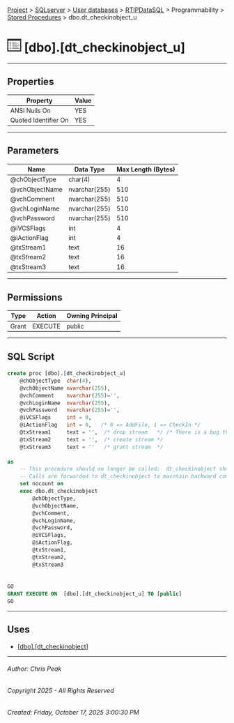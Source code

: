 #### 

[Project](../../../../../index.md) > [SQLserver](../../../../index.md) > [User databases](../../../index.md) > [RTIPDataSQL](../../index.md) > Programmability > [Stored Procedures](Stored_Procedures.md) > dbo.dt_checkinobject_u

# ![Stored Procedures](../../../../../Images/StoredProcedure32.png) [dbo].[dt_checkinobject_u]

---

## <a name="#properties"></a>Properties

| Property | Value |
|---|---|
| ANSI Nulls On | YES |
| Quoted Identifier On | YES |


---

## <a name="#parameters"></a>Parameters

| Name | Data Type | Max Length (Bytes) |
|---|---|---|
| @chObjectType | char(4) | 4 |
| @vchObjectName | nvarchar(255) | 510 |
| @vchComment | nvarchar(255) | 510 |
| @vchLoginName | nvarchar(255) | 510 |
| @vchPassword | nvarchar(255) | 510 |
| @iVCSFlags | int | 4 |
| @iActionFlag | int | 4 |
| @txStream1 | text | 16 |
| @txStream2 | text | 16 |
| @txStream3 | text | 16 |


---

## <a name="#permissions"></a>Permissions

| Type | Action | Owning Principal |
|---|---|---|
| Grant | EXECUTE | public |


---

## <a name="#sqlscript"></a>SQL Script

```sql
create proc [dbo].[dt_checkinobject_u]
    @chObjectType  char(4),
    @vchObjectName nvarchar(255),
    @vchComment    nvarchar(255)='',
    @vchLoginName  nvarchar(255),
    @vchPassword   nvarchar(255)='',
    @iVCSFlags     int = 0,
    @iActionFlag   int = 0,   /* 0 => AddFile, 1 => CheckIn */
    @txStream1     text = '',  /* drop stream   */ /* There is a bug that if items are NULL they do not pass to OLE servers */
    @txStream2     text = '',  /* create stream */
    @txStream3     text = ''   /* grant stream  */

as	
	-- This procedure should no longer be called;  dt_checkinobject should be called instead.
	-- Calls are forwarded to dt_checkinobject to maintain backward compatibility.
	set nocount on
	exec dbo.dt_checkinobject
		@chObjectType,
		@vchObjectName,
		@vchComment,
		@vchLoginName,
		@vchPassword,
		@iVCSFlags,
		@iActionFlag,   
		@txStream1,		
		@txStream2,		
		@txStream3		


GO
GRANT EXECUTE ON  [dbo].[dt_checkinobject_u] TO [public]
GO

```


---

## <a name="#uses"></a>Uses

* [[dbo].[dt_checkinobject]](dbo_dt_checkinobject.md)


---

###### Author:  Chris Peak

###### Copyright 2025 - All Rights Reserved

###### Created: Friday, October 17, 2025 3:00:30 PM

